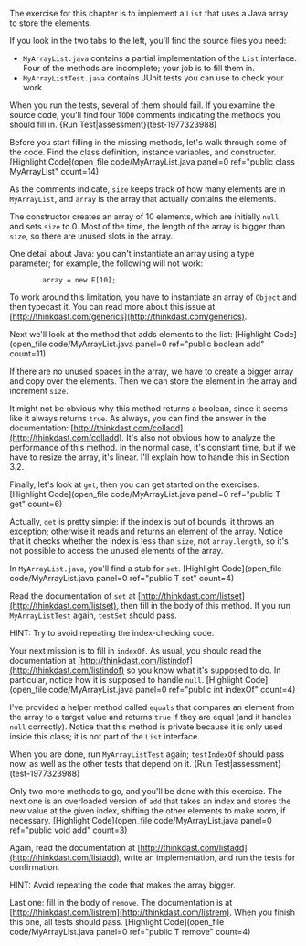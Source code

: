 The exercise for this chapter is to implement a `List` that uses a Java array to store the elements. 

If you look in the two tabs to the left, you'll find the source files you need:





*  `MyArrayList.java` contains a partial implementation of the `List` interface.  Four of the methods are incomplete; your job is to fill them in.
*  `MyArrayListTest.java` contains JUnit tests you can use to check your work. 



When you run the tests, several of them should fail. If you examine the source code, you'll find four `TODO` comments indicating the methods you should fill in. {Run Test|assessment}(test-1977323988)


Before you start filling in the missing methods, let's walk through
some of the code. Find the class definition, instance variables,
and constructor. [Highlight Code](open_file code/MyArrayList.java panel=0 ref="public class MyArrayList" count=14)


As the comments indicate, `size` keeps track of how many elements are in `MyArrayList`, and `array` is the array that actually contains the elements.


The constructor creates an array of 10 elements, which are initially `null`, and sets `size` to 0. Most of the time, the length of the array is bigger than `size`, so there are unused slots in the array.


One detail about Java: you can't instantiate an array using a type parameter; for example, the following will not work:

```code
        array = new E[10];
```

To work around this limitation, you have to instantiate an array of `Object` and then typecast it. You can read more about this issue at [http://thinkdast.com/generics](http://thinkdast.com/generics).

Next we'll look at the method that adds elements to the list: [Highlight Code](open_file code/MyArrayList.java panel=0 ref="public boolean add" count=11)



If there are no unused spaces in the array, we have to create a bigger array and copy over the elements. Then we can store the element in the array and increment `size`.


It might not be obvious why this method returns a boolean, since it seems like it always returns `true`. As always, you can find the answer in the documentation: [http://thinkdast.com/colladd](http://thinkdast.com/colladd). It's also not obvious how to analyze the performance of this method. In the normal case, it's constant time, but if we have to resize the array, it's linear. I'll explain how to handle this in Section 3.2.


Finally, let's look at `get`; then you can get started on the exercises. [Highlight Code](open_file code/MyArrayList.java panel=0 ref="public T get" count=6)



Actually, `get` is pretty simple: if the index is out of bounds, it throws an exception; otherwise it reads and returns an element of the array. Notice that it checks whether the index is less than `size`, not `array.length`, so it's not possible to access the unused elements of the array.


In `MyArrayList.java`, you'll find a stub for `set`.
[Highlight Code](open_file code/MyArrayList.java panel=0 ref="public T set" count=4)


Read the documentation of `set` at [http://thinkdast.com/listset](http://thinkdast.com/listset), then fill in the body of this method. If you run `MyArrayListTest` again, `testSet` should pass.


HINT: Try to avoid repeating the index-checking code.

Your next mission is to fill in `indexOf`. As usual, you should read the documentation at [http://thinkdast.com/listindof](http://thinkdast.com/listindof) so you know what it's supposed to do. In particular, notice how it is supposed to handle `null`. [Highlight Code](open_file code/MyArrayList.java panel=0 ref="public int indexOf" count=4)



I've provided a helper method called `equals` that compares an element from the array to a target value and returns `true` if they are equal (and it handles `null` correctly). Notice that this method is private because it is only used inside this class; it is not part of the `List` interface.


When you are done, run `MyArrayListTest` again; `testIndexOf` should pass now, as well as the other tests that depend on it. {Run Test|assessment}(test-1977323988)


Only two more methods to go, and you'll be done with this exercise. The next one is an overloaded version of `add` that takes an index and stores the new value at the given index, shifting the other elements to make room, if necessary. [Highlight Code](open_file code/MyArrayList.java panel=0 ref="public void add" count=3)



Again, read the documentation at [http://thinkdast.com/listadd](http://thinkdast.com/listadd), write an implementation, and run the tests for confirmation.

HINT: Avoid repeating the code that makes the array bigger.

Last one: fill in the body of `remove`.  The documentation is at [http://thinkdast.com/listrem](http://thinkdast.com/listrem). When you finish this one, all tests should pass. [Highlight Code](open_file code/MyArrayList.java panel=0 ref="public T remove" count=4)

